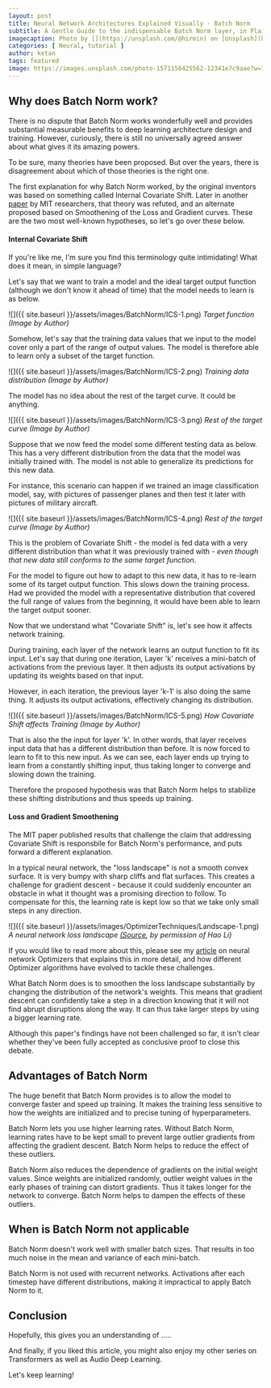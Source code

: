 ```yaml
---
layout: post
title: Neural Network Architectures Explained Visually - Batch Norm
subtitle: A Gentle Guide to the indispensable Batch Norm layer, in Plain English
imagecaption: Photo by [](https://unsplash.com/@hirmin) on [Unsplash](https://unsplash.com) 
categories: [ Neural, tutorial ]
author: ketan
tags: featured
image: https://images.unsplash.com/photo-1571156425562-12341e7c9aae?w=1200
---
```


## Why does Batch Norm work?
There is no dispute that Batch Norm works wonderfully well and provides substantial measurable benefits to deep learning architecture design and training. However, curiously, there is still no universally agreed answer about what gives it its amazing powers.

To be sure, many theories have been proposed. But over the years, there is disagreement about which of those theories is the right one.

The first explanation for why Batch Norm worked, by the original inventors was based on something called Internal Covariate Shift. Later in another [paper](https://arxiv.org/pdf/1805.11604.pdf) by MIT researchers, that theory was refuted, and an alternate proposed based on Smoothening of the Loss and Gradient curves. These are the two most well-known hypotheses, so let's go over these below.

#### Internal Covariate Shift
If you're like me, I'm sure you find this terminology quite intimidating! What does it mean, in simple language?

Let's say that we want to train a model and the ideal target output function (although we don't know it ahead of time) that the model needs to learn is as below.

![]({{ site.baseurl }}/assets/images/BatchNorm/ICS-1.png)
*Target function (Image by Author)*

Somehow, let's say that the training data values that we input to the model cover only a part of the range of output values. The model is therefore able to learn only a subset of the target function. 

![]({{ site.baseurl }}/assets/images/BatchNorm/ICS-2.png)
*Training data distribution (Image by Author)*

The model has no idea about the rest of the target curve. It could be anything.

![]({{ site.baseurl }}/assets/images/BatchNorm/ICS-3.png)
*Rest of the target curve (Image by Author)*

Suppose that we now feed the model some different testing data as below. This has a very different distribution from the data that the model was initially trained with. The model is not able to generalize its predictions for this new data.

For instance, this scenario can happen if we trained an image classification model, say, with pictures of passenger planes and then test it later with pictures of military aircraft.

![]({{ site.baseurl }}/assets/images/BatchNorm/ICS-4.png)
*Rest of the target curve (Image by Author)*

This is the problem of Covariate Shift - the model is fed data with a very different distribution than what it was previously trained with - _even though that new data still conforms to the same target function_. 

For the model to figure out how to adapt to this new data, it has to re-learn some of its target output function. This slows down the training process. Had we provided the model with a representative distribution that covered the full range of values from the beginning, it would have been able to learn the target output sooner.

Now that we understand what "Covariate Shift" is, let's see how it affects network training.

During training, each layer of the network learns an output function to fit its input. Let's say that during one iteration, Layer 'k' receives a mini-batch of activations from the previous layer. It then adjusts its output activations by updating its weights based on that input. 

However, in each iteration, the previous layer 'k-1' is also doing the same thing. It adjusts its output activations, effectively changing its distribution. 

![]({{ site.baseurl }}/assets/images/BatchNorm/ICS-5.png)
*How Covariate Shift affects Training (Image by Author)*

That is also the the input for layer 'k'. In other words, that layer receives input data that has a different distribution than before. It is now forced to learn to fit to this new input. As we can see, each layer ends up trying to learn from a constantly shifting input, thus taking longer to converge and slowing down the training.

Therefore the proposed hypothesis was that Batch Norm helps to stabilize these shifting distributions and thus speeds up training. 

#### Loss and Gradient Smoothening
The MIT paper published results that challenge the claim that addressing Covariate Shift is responsbile for Batch Norm's performance, and puts forward a different explanation.

In a typical neural network, the "loss landscape" is not a smooth convex surface. It is very bumpy with sharp cliffs and flat surfaces. This creates a challenge for gradient descent - because it could suddenly encounter an obstacle in what it thought was a promising direction to follow. To compensate for this, the learning rate is kept low so that we take only small steps in any direction.

![]({{ site.baseurl }}/assets/images/OptimizerTechniques/Landscape-1.png)
*A neural network loss landscape [(Source](https://arxiv.org/pdf/1712.09913.pdf), by permission of Hao Li)*

If you would like to read more about this, please see my [article](https://ketanhdoshi.github.io/Optimizer-Techniques/) on neural network Optimizers that explains this in more detail, and how different Optimizer algorithms have evolved to tackle these challenges.

What Batch Norm does is to smoothen the loss landscape substantially by changing the distribution of the network's weights. This means that gradient descent can confidently take a step in a direction knowing that it will not find abrupt disruptions along the way. It can thus take larger steps by using a bigger learning rate.

Although this paper's findings have not been challenged so far, it isn't clear whether they've been fully accepted as conclusive proof to close this debate.

## Advantages of Batch Norm
The huge benefit that Batch Norm provides is to allow the model to converge faster and speed up training. It makes the training less sensitive to how the weights are initialized and to precise tuning of hyperparameters.

Batch Norm lets you use higher learning rates. Without Batch Norm, learning rates have to be kept small to prevent large outlier gradients from affecting the gradient descent. Batch Norm helps to reduce the effect of these outliers.

Batch Norm also reduces the dependence of gradients on the initial weight values. Since weights are initialized randomly, outlier weight values in the early phases of training can distort gradients. Thus it takes longer for the network to converge. Batch Norm helps to dampen the effects of these outliers.

## When is Batch Norm not applicable
Batch Norm doesn't work well with smaller batch sizes. That results in too much noise in the mean and variance of each mini-batch. 

Batch Norm is not used with recurrent networks. Activations after each timestep have different distributions, making it impractical to apply Batch Norm to it.

## Conclusion
Hopefully, this gives you an understanding of .....

And finally, if you liked this article, you might also enjoy my other series on Transformers as well as Audio Deep Learning.

Let's keep learning!